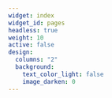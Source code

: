 ```yaml
---
widget: index
widget_id: pages
headless: true
weight: 10
active: false
design:
  columns: "2"
  background:
    text_color_light: false
    image_darken: 0
---
```

